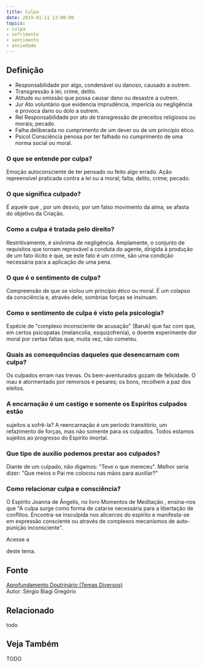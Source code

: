 ```yaml
---
title: Culpa
date: 2019-01-11 13:00:00
topics: 
- culpa
- sofrimento
- sentimento
- ansiedade
---
```


## Definição
* Responsabilidade por algo, condenável ou danoso, causado a outrem.
* Transgressão à lei; crime, delito.
* Atitude ou omissão que possa causar dano ou desastre a outrem.
* Jur Ato voluntário que evidencia imprudência, imperícia ou negligência e provoca dano ou dolo a outrem.
* Rel Responsabilidade por ato de transgressão de preceitos religiosos ou morais; pecado.
* Falha deliberada no cumprimento de um dever ou de um princípio ético.
* Psicol Consciência penosa por ter falhado no cumprimento de uma norma social ou moral.

### O que se entende por culpa?
Emoção autoconsciente de ter pensado ou feito algo errado. Ação
repreensível praticada contra a lei ou a moral; falta; delito, crime;
pecado.

### O que significa culpado?
É aquele que , por um desvio, por um falso movimento da alma, se afasta
do objetivo da Criação.

### Como a culpa é tratada pelo direito?
Restritivamente, é sinônima de negligência. Amplamente, o conjunto de
requisitos que tornam reprovável a conduta do agente, dirigida à
produção de um fato ilícito e que, se este fato é um crime, são uma
condição necessária para a aplicação de uma pena.

### O que é o sentimento de culpa?
Compreensão de que se violou um princípio ético ou moral. É um colapso
da consciência e, através dele, sombrias forças se insinuam.

### Como o sentimento de culpa é visto pela psicologia?
Espécie de "complexo inconsciente de acusação" (Baruk) que faz com que,
em certos psicopatas (melancolia, esquizofrenia), o doente experimente
dor moral por certas faltas que, muita vez, não cometeu.

### Quais as consequências daqueles que desencarnam com culpa?
Os culpados erram nas trevas. Os bem-aventurados gozam de felicidade. O
mau é atormentado por remorsos e pesares; os bons, recolhem a paz dos
eleitos.

### A encarnação é um castigo e somente os Espíritos culpados estão
sujeitos a sofrê-la?
A reencarnação é um período transitório, um refazimento de forças, mas
não somente para os culpados. Todos estamos sujeitos ao progresso do
Espírito imortal.

### Que tipo de auxílio podemos prestar aos culpados?
Diante de um culpado, não digamos: "Teve o que mereceu". Melhor seria
dizer: "Que meios o Pai me colocou nas mãos para auxiliar?"

### Como relacionar culpa e consciência?
O Espírito Joanna de Ângelis, no livro Momentos de Meditação ,
ensina-nos que "A culpa surge como forma de catarse necessária para a
libertação de conflitos. Encontra-se insculpida nos alicerces do
espírito e manifesta-se em expressão consciente ou através de complexos
mecanismos de auto-punição inconsciente".

Acesse a

deste tema.

## Fonte
[Aprofundamento Doutrinário (Temas Diversos)](https://sites.google.com/view/aprofundamentodoutrinario/culpa)  
Autor: Sérgio Biagi Gregório



## Relacionado
todo

## Veja Também
TODO


